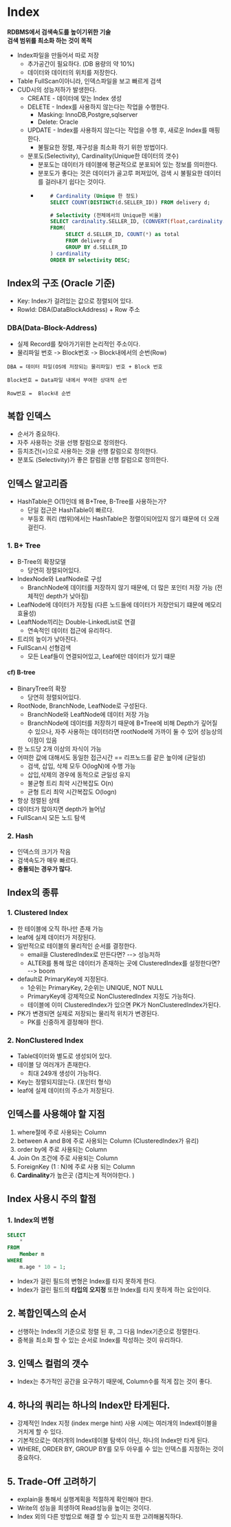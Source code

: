 # Index
**RDBMS에서 검색속도를 높이기위한 기술**    
**검색 범위를 최소화 하는 것이 목적**

- Index파일을 만들어서 따로 저장
    - 추가공간이 필요하다. (DB 용량의 약 10%)
    - 데이터와 데이터의 위치를 저장한다.
- Table FullScan이아니라, 인덱스파일을 보고 빠르게 검색
- CUD시의 성능저하가 발생한다.
    - CREATE - 데이터에 맞는 Index 생성
    - DELETE - Index를 사용하지 않는다는 작업을 수행한다.
        - Masking: InnoDB,Postgre,sqlserver
        - Delete: Oracle
    - UPDATE - Index를 사용하지 않는다는 작업을 수행 후, 새로운 Index를 매핑한다.
      - 불필요한 정렬, 재구성을 최소화 하기 위한 방법이다.
  - 분포도(Selectivity), Cardinality(Unique한 데이터의 갯수)
      - 분포도는 데이터가 테이블에 평균적으로 분포되어 있는 정보를 의미한다.
      - 분포도가 좋다는 것은 데이터가 골고루 퍼져있어, 검색 시 불필요한 데이터를 걸러내기 쉽다는 것이다.
    - ```sql
          # Cardinality (Unique 한 정도) 
          SELECT COUNT(DISTINCT(d.SELLER_ID)) FROM delivery d;
          
          # Selectivity (전체에서의 Unique한 비율)
          SELECT cardinality.SELLER_ID, (CONVERT(float,cardinality.total) /  (SELECT count(*) FROM delivery)) * 100 as selectivity
          FROM(
               SELECT d.SELLER_ID, COUNT(*) as total
               FROM delivery d
               GROUP BY d.SELLER_ID
          ) cardinality
          ORDER BY selectivity DESC;
      ```
      
## Index의 구조 (Oracle 기준)
- Key: Index가 걸려있는 값으로 정렬되어 있다.
- RowId: DBA(DataBlockAddress) + Row 주소

### DBA(Data-Block-Address)
- 실제 Record를 찾아가기위한 논리적인 주소이다.
- 물리파일 번호 -> Block번호 -> Block내에서의 순번(Row)
```text
DBA = 데이터 파일(OS에 저장되는 물리파일) 번호 + Block 번호

Block번호 = Data파일 내에서 부여한 상대적 순번

Row번호 =  Block내 순번
```



## 복합 인덱스

- 순서가 중요하다.
- 자주 사용하는 것을 선행 칼럼으로 정의한다.
- 등치조건(=)으로 사용하는 것을 선행 칼럼으로 정의한다.
- 분포도 (Selectivity)가 좋은 칼럼을 선행 칼럼으로 정의한다.

## 인덱스 알고리즘

- HashTable은 O(1)인데 왜 B+Tree, B-Tree를 사용하는가?
    - 단일 접근은 HashTable이 빠르다.
    - 부등호 쿼리 (범위)에서는 HashTable은 정렬이되어있지 않기 떄문에 더 오래걸린다.

### 1. B+ Tree

- B-Tree의 확장모델
    - 당연히 정렬되어있다.
- IndexNode와 LeafNode로 구성
    - BranchNode에 데이터를 저장하지 않기 때문에, 더 많은 포인터 저장 가능 (전체적인 depth가 낮아짐)
- LeafNode에 데이터가 저장됨 (다른 노드들에 데이터가 저장안되기 떄문에 메모리 효율성)
- LeaftNode끼리는 Double-LinkedList로 연결
  - 연속적인 데이터 접근에 유리하다.
- 트리의 높이가 낮아진다.
- FullScan시 선형검색
  - 모든 Leaf들이 연결되어있고, Leaf에만 데이터가 있기 떄문

#### cf) B-tree

- BinaryTree의 확장
    - 당연히 정렬되어있다.
- RootNode, BranchNode, LeafNode로 구성된다.
    - BranchNode와 LeaftNode에 데이터 저장 가능
    - BranchNode에 데이터를 저장하기 때문에 B+Tree에 비해 Depth가 깊어질 수 있으나,
      자주 사용하는 데이터라면 rootNode에 가까이 둘 수 있어 성능상의 이점이 있음
- 한 노드당 2개 이상의 자식이 가능
- 어떠한 값에 대해서도 동일한 접근시간 == 리프노드를 같은 높이에 (균일성)
    - 검색, 삽입, 삭제 모두 O(logN)에 수행 가능
    - 삽입,삭제의 경우에 동적으로 균일성 유지
    - 불균형 트리 최악 시간복잡도 O(n)
    - 균형 트리 최악 시간복잡도 O(logn)
- 항상 정렬된 상태
- 데이터가 많아지면 depth가 늘어남
- FullScan시 모든 노드 탐색

### 2. Hash

- 인덱스의 크기가 작음
- 검색속도가 매우 빠르다.
- **충돌되는 경우가 많다.**

## Index의 종류

### 1. Clustered Index
- 한 테이블에 오직 하나만 존재 가능
- leaf에 실제 데이터가 저장된다.
- 일반적으로 테이블의 물리적인 순서를 결정한다.
    - email을 ClusteredIndex로 만든다면? --> 성능저하
    - ALTER를 통해 많은 데이터가 존재하는 곳에 ClusteredIndex를 설정한다면? --> boom
- default로 PrimaryKey에 지정된다.
  - 1순위는 PrimaryKey, 2순위는 UNIQUE, NOT NULL  
  - PrimaryKey에 강제적으로 NonClusteredIndex 지정도 가능하다.
  - 테이블에 이미 ClusteredIndex가 있으면 PK가 NonClusteredIndex가된다.
- PK가 변경되면 실제로 저장되는 물리적 위치가 변경된다.
  - PK를 신중하게 결정해야 한다.

### 2. NonClustered Index
- Table데이터와 별도로 생성되어 있다.
- 테이블 당 여러개가 존재한다.
    - 최대 249개 생성이 가능하다.
- Key는 정렬되지않는다. (포인터 형식)
- leaf에 실제 데이터의 주소가 저장된다.

## 인덱스를 사용해야 할 지점

1. where절에 주로 사용돠는 Column
2. between A and B에 주로 사용되는 Column (ClusteredIndex가 유리)
3. order by에 주로 사용되는 Column
4. Join On 조건에 주로 사용되는 Column
5. ForeignKey (1 : N)에 주로 사용 되는 Column
6. **Cardinality**가 높은곳 (겹치는게 적어야한다. )


## Index 사용시 주의 할점

### 1. Index의 변형
```sql
SELECT 
    *
FROM 
    Member m 
WHERE
    m.age * 10 = 1;
```
- Index가 걸린 필드의 변형은 Index를 타지 못하게 한다.
- Index가 걸린 필드의 **타입의 오지정** 또한 Index를 타지 못하게 하는 요인이다.

## 2. 복합인덱스의 순서
- 선행하는 Index의 기준으로 정렬 된 후, 그 다음 Index기준으로 정렬한다.
- 중복을 최소화 할 수 있는 순서로 Index를 작성하는 것이 유리하다.

## 3. 인덱스 컬럼의 갯수
- Index는 추가적인 공간을 요구하기 때문에, Column수를 적게 잡는 것이 좋다.

## 4. 하나의 쿼리는 하나의 Index만 타게된다.
- 강제적인 Index 지정 (index merge hint) 사용 시에는 여러개의 Index테이블을 거치게 할 수 있다.
- 기본적으로는 여러개의 Index테이블 탐색이 아닌, 하나의 Index만 타게 된다.
- WHERE, ORDER BY, GROUP BY를 모두 아우를 수 있는 인덱스를 지정하는 것이 중요하다.

## 5. Trade-Off 고려하기
- explain을 통해서 실행계획을 적절하게 확인해야 한다.
- Write의 성능을 희생하여 Read성능을 높이는 것이다.
- Index 외의 다른 방법으로 해결 할 수 있는지 또한 고려해봄직하다.